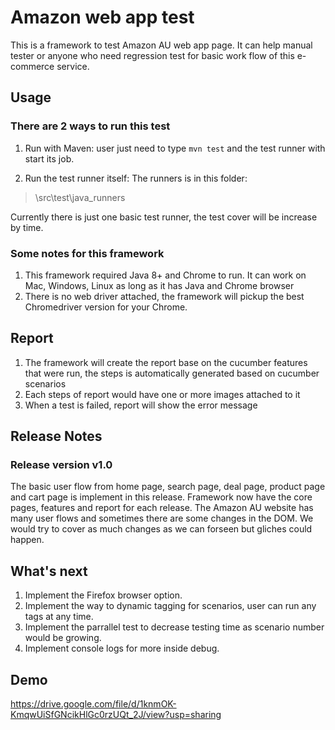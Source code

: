 # Amazon web app test
This is a framework to test Amazon AU web app page. It can help manual tester or anyone who need regression test for basic work flow of this e-commerce service.

## Usage
### There are 2 ways to run this test
1. Run with Maven:
user just need to type ```mvn test``` and the test runner with start its job.

2. Run the test runner itself:
The runners is in this folder:

  > \src\test\java\_runners

Currently there is just one basic test runner, the test cover will be increase by time.

### Some notes for this framework
1. This framework required Java 8+ and Chrome to run. It can work on Mac, Windows, Linux as long as it has Java and Chrome browser
2. There is no web driver attached, the framework will pickup the best Chromedriver version for your Chrome.

## Report
1. The framework will create the report base on the cucumber features that were run, the steps is automatically generated based on  cucumber scenarios
2. Each steps of report would have one or more images attached to it
3. When a test is failed, report will show the error message

## Release Notes
### Release version v1.0
The basic user flow from home page, search page, deal page, product page and cart page is implement in this release.
Framework now have the core pages, features and report for each release.
The Amazon AU website has many user flows and sometimes there are some changes in the DOM. We would try to cover as much changes as we can forseen but gliches could happen.

## What's next
1. Implement the Firefox browser option.
2. Implement the way to dynamic tagging for scenarios, user can run any tags at any time.
3. Implement the parrallel test to decrease testing time as scenario number would be growing.
4. Implement console logs for more inside debug.

## Demo
https://drive.google.com/file/d/1knmOK-KmqwUiSfGNcikHlGc0rzUQt_2J/view?usp=sharing
